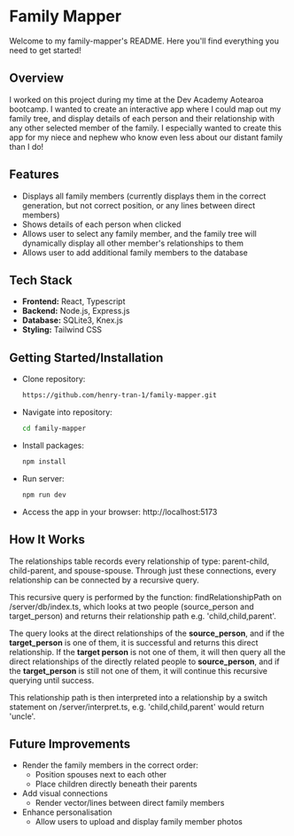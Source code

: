 # Family Mapper
Welcome to my family-mapper's README.  Here you'll find everything you need to get started!

## Overview
I worked on this project during my time at the Dev Academy Aotearoa bootcamp.  I wanted to create an interactive app where I could map out my family tree, and display details of each person and their relationship with any other selected member of the family.  I especially wanted to create this app for my niece and nephew who know even less about our distant family than I do!  

## Features
- Displays all family members (currently displays them in the correct generation, but not correct position, or any lines between direct members)
- Shows details of each person when clicked
- Allows user to select any family member, and the family tree will dynamically display all other member's relationships to them
- Allows user to add additional family members to the database

## Tech Stack
- **Frontend:** React, Typescript
- **Backend:** Node.js, Express.js
- **Database:** SQLite3, Knex.js
- **Styling:** Tailwind CSS


## Getting Started/Installation
- Clone repository:
  ```bash
  https://github.com/henry-tran-1/family-mapper.git
  ```
- Navigate into repository:
  ```bash
  cd family-mapper
  ```
- Install packages:
  ```bash
  npm install
  ```
- Run server:
  ```bash
  npm run dev
  ```
- Access the app in your browser:
  http://localhost:5173

## How It Works
The relationships table records every relationship of type: parent-child, child-parent, and spouse-spouse.  Through just these connections, every relationship can be connected by a recursive query.

This recursive query is performed by the function: findRelationshipPath on /server/db/index.ts, which looks at two people (source_person and target_person) and returns their relationship path e.g. 'child,child,parent'.

The query looks at the direct relationships of the **source_person**, and if the **target_person** is one of them, it is successful and returns this direct relationship.  If the **target person** is not one of them, it will then query all the direct relationships of the directly related people to **source_person**, and if the **target_person** is still not one of them, it will continue this recursive querying until success.

This relationship path is then interpreted into a relationship by a switch statement on /server/interpret.ts, e.g. 'child,child,parent' would return 'uncle'.

## Future Improvements
- Render the family members in the correct order:
  - Position spouses next to each other
  - Place children directly beneath their parents
- Add visual connections
  - Render vector/lines between direct family members
- Enhance personalisation
  - Allow users to upload and display family member photos
